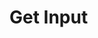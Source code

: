 #  Get Input

<api-endpoint openapi-path="../../../docs/openapi.json" method="GET" endpoint="/inputs/{file_name}"/>